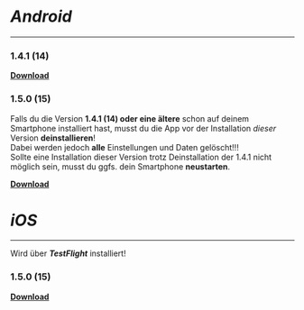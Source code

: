 # _Android_
---

### 1.4.1 (14)
**[Download](https://dl.dropboxusercontent.com/s/qh6itvgc37e1hqg/app-release.apk)**

### 1.5.0 (15)
Falls du die Version **1.4.1 (14) oder eine ältere** schon auf deinem Smartphone installiert hast, musst du die App vor der Installation _dieser_ Version **deinstallieren**!  
Dabei werden jedoch **alle** Einstellungen und Daten gelöscht!!!  
Sollte eine Installation dieser Version trotz Deinstallation der 1.4.1 nicht möglich sein, musst du ggfs. dein Smartphone **neustarten**.   
  
**[Download](https://dl.dropboxusercontent.com/s/ldyh8l9k0c8lsbf/app-release-1.5.0.apk)**

# _iOS_
---

Wird über _**TestFlight**_ installiert!

### 1.5.0 (15)
**[Download](https://testflight.apple.com/join/22kUDQ1B)**